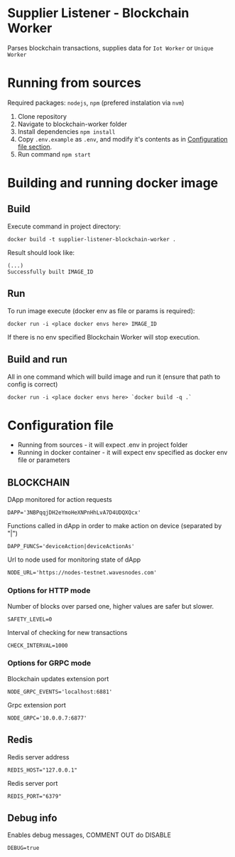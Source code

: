 # Supplier Listener - Blockchain Worker

Parses blockchain transactions, supplies data for `Iot Worker` or `Unique Worker`

# Running from sources

Required packages: `nodejs`, `npm` (prefered instalation via `nvm`)

1. Clone repository
2. Navigate to blockchain-worker folder
3. Install dependencies `npm install`
4. Copy `.env.example` as `.env`, and modify it's contents as in [Configuration file section](#configuration-file).
5. Run command `npm start`

# Building and running docker image

## Build

Execute command in project directory:

```
docker build -t supplier-listener-blockchain-worker .
```

Result should look like:

```
(...)
Successfully built IMAGE_ID
```

## Run

To run image execute (docker env as file or params is required):

```
docker run -i <place docker envs here> IMAGE_ID
```

If there is no env specified Blockchain Worker will stop execution.

## Build and run

All in one command which will build image and run it (ensure that path to config is correct)

```
docker run -i <place docker envs here> `docker build -q .`
```

# Configuration file

- Running from sources - it will expect .env in project folder
- Running in docker container - it will expect env specified as docker env file or parameters

## BLOCKCHAIN

DApp monitored for action requests

```
DAPP='3NBPqqjDH2eYmoHeXNPnHhLvA7D4UDQXQcx'
```

Functions called in dApp in order to make action on device (separated by "|")

```
DAPP_FUNCS='deviceAction|deviceActionAs'
```

Url to node used for monitoring state of dApp

```
NODE_URL='https://nodes-testnet.wavesnodes.com'

```

### Options for HTTP mode

Number of blocks over parsed one, higher values are safer but slower.

```
SAFETY_LEVEL=0
```

Interval of checking for new transactions

```
CHECK_INTERVAL=1000
```

### Options for GRPC mode

Blockchain updates extension port

```
NODE_GRPC_EVENTS='localhost:6881'
```

Grpc extension port

```
NODE_GRPC='10.0.0.7:6877'
```

## Redis

Redis server address

```
REDIS_HOST="127.0.0.1"
```

Redis server port

```
REDIS_PORT="6379"
```

## Debug info

Enables debug messages, COMMENT OUT do DISABLE

```
DEBUG=true
```
